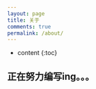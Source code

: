 ```yaml
---
layout: page
title: 关于
comments: true
permalink: /about/
---
```


* content
{:toc}

## 正在努力编写ing。。。


